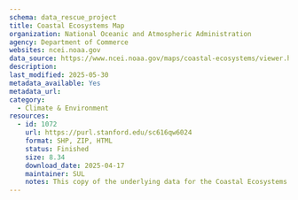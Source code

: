 ```yaml
---
schema: data_rescue_project 
title: Coastal Ecosystems Map
organization: National Oceanic and Atmospheric Administration
agency: Department of Commerce
websites: ncei.noaa.gov
data_source: https://www.ncei.noaa.gov/maps/coastal-ecosystems/viewer.htm
description: 
last_modified: 2025-05-30
metadata_available: Yes
metadata_url: 
category:
  - Climate & Environment 
resources:
  - id: 1072
    url: https://purl.stanford.edu/sc616qw6024
    format: SHP, ZIP, HTML
    status: Finished
    size: 8.34
    download_date: 2025-04-17
    maintainer: SUL
    notes: This copy of the underlying data for the Coastal Ecosystems Map was downloaded on April 17, 2025 before the map viewer was decommissioned on May 5, 2025. The directory structure follows the order that the original map layers were in (Physical Data, Biotic Data, Living Marine Resources, Socioeconomic Conditions, Environmental Quality, Jurisdictions). You can view what the original map viewer looked like here https://web.archive.org/web/20250423220047/https://www.ncei.noaa.gov/maps/coastal-ecosystems/viewer.htm but note that the original functionality might not work through the Wayback Machine. The original url (https://www.ncei.noaa.gov/maps/coastal-ecosystems/viewer.htm) now points to a resource called the Gulf Data Atlas, where the data can be viewed and filtered in a map viewer.Each subdirectory contains more subdirectories for various layers. In those, there are directories for metadata and data, along with csvs of the data and metadata links that were used to populate these directories. The links were copied from the original viewer for each layer. Output logs (when present) are of the wget commands used to download data. Sometimes links would 404, and these would be documented in the output logs.
---
```

